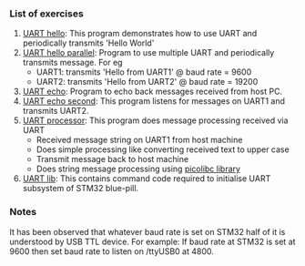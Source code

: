 ### List of exercises
1. [UART hello](ex-5-1-uart-hello): This program demonstrates how to use UART and periodically transmits 'Hello World'
2. [UART hello parallel](ex-5-2-uart-hello-parallel): Program to use multiple UART and periodically transmits message. For eg
   - UART1: transmits 'Hello from UART1' @ baud rate = 9600
   - UART2: transmits 'Hello from UART2' @ baud rate = 19200
3. [UART echo](ex-5-3-uart-echo): Program to echo back messages received from host PC.
4. [UART echo second](ex-5-4-uart-echo-second): This program listens for messages on UART1 and transmits UART2.
5. [UART processor](ex-5-5-uart-processor): This program does message processing received via UART
   - Received message string on UART1 from host machine
   - Does simple processing like converting received text to upper case
   - Transmit message back to host machine
   - Does string message processing using [picolibc library](https://github.com/picolibc/picolibc)
6. [UART lib](uart-lib): This contains command code required to initialise UART subsystem of STM32 blue-pill.

### Notes
It has been observed that whatever baud rate is set on STM32 half of it is understood by USB TTL device.
For example: 
If baud rate at STM32 is set at 9600 then set baud rate to listen on /ttyUSB0 at 4800.